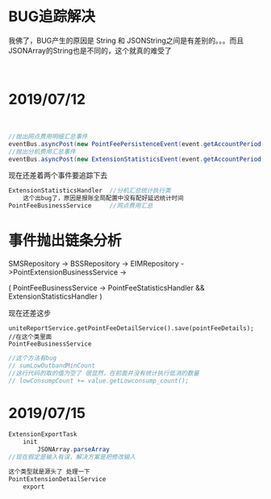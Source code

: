 # BUG追踪解决

我佛了，BUG产生的原因是 String 和 JSONString之间是有差别的。。。而且JSONArray的String也是不同的，这个就真的难受了

​	

# 2019/07/12

​	

```java
//抛出网点费用明细汇总事件
eventBus.asyncPost(new PointFeePersistenceEvent(event.getAccountPeriod()));
//抛出分机费用汇总事件
eventBus.asyncPost(new ExtensionStatisticsEvent(event.getAccountPeriod()));

```

现在还差着两个事件要追踪下去

```java
ExtensionStatisticsHandler	//分机汇总统计执行类 
    这个出bug了，原因是报账全局配置中没有配好延迟统计时间
PointFeeBusinessService		//网点费用汇总
```



# 事件抛出链条分析

SMSRepository ->  BSSRepository  ->  EIMRepository  ->PointExtensionBusinessService -> 

(  PointFeeBusinessService -> PointFeeStatisticsHandler  &&  ExtensionStatisticsHandler )

现在还差这步

```
uniteReportService.getPointFeeDetailService().save(pointFeeDetails);
//在这个类里面
PointFeeBusinessService
```

```java
//这个方法有bug
// sumLowOutbandMinCount
//这行代码的取的值为空了 很显然，在前面并没有统计执行低消的数量
// lowConsumpCount += value.getLowconsump_count();

```



# 2019/07/15

```java
ExtensionExportTask
	init
		JSONArray.parseArray
//现在假定是输入有误，解决方案是把修改输入

这个类型就是源头了 处理一下
PointExtensionDetailService
	export
```

